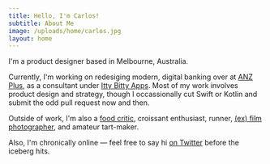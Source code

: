 ```yaml
---
title: Hello, I'm Carlos!
subtitle: About Me
image: /uploads/home/carlos.jpg
layout: home
---
```


I'm a product designer based in Melbourne, Australia.

Currently, I'm working on redesiging modern, digital banking over at [ANZ Plus](https://www.anz.com.au/plus/), as a consultant under [Itty Bitty Apps](https://www.ittybittyapps.com). Most of my work involves product design and strategy, though I occassionally cut Swift or Kotlin and submit the odd pull request now and then.

Outside of work, I'm also a [food critic](https://food-spots.com.au/), croissant enthusiast, runner, [(ex) film photographer](https://instagram.com/cjmlgrto), and amateur tart-maker.

Also, I'm chronically online — feel free to say hi [on Twitter](https://twitter.com/cjmlgrto) before the iceberg hits.
